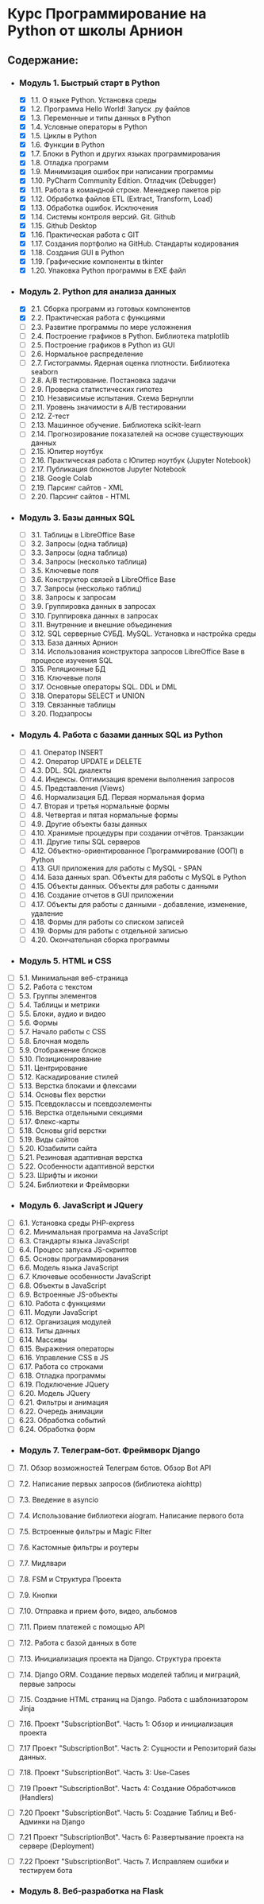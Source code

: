 # Курс Программирование на Python от школы Арнион

## Содержание:
- ### Модуль 1. Быстрый старт в Python
  - [x] 1.1. О языке Python. Установка среды
  - [x] 1.2. Программа Hello World! Запуск .py файлов
  - [x] 1.3. Переменные и типы данных в Python
  - [x] 1.4. Условные операторы в Python
  - [x] 1.5. Циклы в Python
  - [x] 1.6. Функции в Python
  - [x] 1.7. Блоки в Python и других языках программирования
  - [x] 1.8. Отладка программ
  - [x] 1.9. Минимизация ошибок при написании программы
  - [x] 1.10. PyCharm Community Edition. Отладчик (Debugger)
  - [x] 1.11. Работа в командной строке. Менеджер пакетов pip
  - [x] 1.12. Обработка файлов ETL (Extract, Transform, Load)
  - [x] 1.13. Обработка ошибок. Исключения
  - [x] 1.14. Системы контроля версий. Git. Github
  - [x] 1.15. Github Desktop
  - [x] 1.16. Практическая работа с GIT
  - [x] 1.17. Создания портфолио на GitHub. Стандарты кодирования
  - [x] 1.18. Создания GUI в Python
  - [x] 1.19. Графические компоненты в tkinter
  - [x] 1.20. Упаковка Python программы в EXE файл

- ### Модуль 2. Python для анализа данных
  - [x] 2.1. Сборка программ из готовых компонентов
  - [x] 2.2. Практическая работа с функциями
  - [ ] 2.3. Развитие программы по мере усложнения
  - [ ] 2.4. Построение графиков в Python. Библиотека matplotlib
  - [ ] 2.5. Построение графиков в Python из GUI
  - [ ] 2.6. Нормальное распределение
  - [ ] 2.7. Гистограммы. Ядерная оценка плотности. Библиотека seaborn
  - [ ] 2.8. A/B тестирование. Постановка задачи
  - [ ] 2.9. Проверка статистических гипотез
  - [ ] 2.10. Независимые испытания. Схема Бернулли
  - [ ] 2.11. Уровень значимости в A/B тестировании
  - [ ] 2.12. Z-тест
  - [ ] 2.13. Машинное обучение. Библиотека scikit-learn
  - [ ] 2.14. Прогнозирование показателей на основе существующих данных
  - [ ] 2.15. Юпитер ноутбук
  - [ ] 2.16. Практическая работа с Юпитер ноутбук (Jupyter Notebook)
  - [ ] 2.17. Публикация блокнотов Jupyter Notebook
  - [ ] 2.18. Google Colab
  - [ ] 2.19. Парсинг сайтов - XML
  - [ ] 2.20. Парсинг сайтов - HTML

- ### Модуль 3. Базы данных SQL
  - [ ] 3.1. Таблицы в LibreOffice Base
  - [ ] 3.2. Запросы (одна таблица)
  - [ ] 3.3. Запросы (одна таблица)
  - [ ] 3.4. Запросы (несколько таблица)
  - [ ] 3.5. Ключевые поля
  - [ ] 3.6. Конструктор связей в LibreOffice Base
  - [ ] 3.7. Запросы (несколько таблиц)
  - [ ] 3.8. Запросы к запросам
  - [ ] 3.9. Группировка данных в запросах
  - [ ] 3.10. Группировка данных в запросах
  - [ ] 3.11. Внутренние и внешние объединения
  - [ ] 3.12. SQL серверные СУБД. MySQL. Установка и настройка среды
  - [ ] 3.13. База данных Арнион
  - [ ] 3.14. Использования конструктора запросов LibreOffice Base в процессе изучения SQL
  - [ ] 3.15. Реляционные БД
  - [ ] 3.16. Ключевые поля
  - [ ] 3.17. Основные операторы SQL. DDL и DML
  - [ ] 3.18. Операторы SELECT и UNION
  - [ ] 3.19. Связанные таблицы
  - [ ] 3.20. Подзапросы

- ### Модуль 4. Работа с базами данных SQL из Python
  - [ ] 4.1. Оператор INSERT
  - [ ] 4.2. Оператор UPDATE и DELETE 
  - [ ] 4.3. DDL. SQL диалекты
  - [ ] 4.4. Индексы. Оптимизация времени выполнения запросов 
  - [ ] 4.5. Представления (Views)
  - [ ] 4.6. Нормализация БД. Первая нормальная форма
  - [ ] 4.7. Вторая и третья нормальные формы
  - [ ] 4.8. Четвертая и пятая нормальные формы 
  - [ ] 4.9. Другие объекты базы данных 
  - [ ] 4.10. Хранимые процедуры при создании отчётов. Транзакции
  - [ ] 4.11. Другие типы SQL серверов
  - [ ] 4.12. Объектно-ориентированное Программирование (ООП) в Python
  - [ ] 4.13. GUI приложения для работы с MySQL - SPAN
  - [ ] 4.14. База данных span. Объекты для работы с MySQL в Python
  - [ ] 4.15. Объекты данных. Объекты для работы с данными
  - [ ] 4.16. Создание отчетов в GUI приложении
  - [ ] 4.17. Объекты для работы с данными - добавление, изменение, удаление
  - [ ] 4.18. Формы для работы со списком записей
  - [ ] 4.19. Формы для работы с отдельной записью
  - [ ] 4.20. Окончательная сборка программы 

- ### Модуль 5. HTML и CSS
 - [ ] 5.1. Минимальная веб-страница
 - [ ] 5.2. Работа с текстом 
 - [ ] 5.3. Группы элементов
 - [ ] 5.4. Таблицы и метрики
 - [ ] 5.5. Блоки, аудио и видео
 - [ ] 5.6. Формы 
 - [ ] 5.7. Начало работы с CSS
 - [ ] 5.8. Блочная модель
 - [ ] 5.9. Отображение блоков  
 - [ ] 5.10. Позиционирование 
 - [ ] 5.11. Центрирование
 - [ ] 5.12. Каскадирование стилей  
 - [ ] 5.13. Верстка блоками и флексами
 - [ ] 5.14. Основы flex верстки
 - [ ] 5.15. Псевдоклассы и псевдоэлементы
 - [ ] 5.16. Верстка отдельными секциями
 - [ ] 5.17. Флекс-карты
 - [ ] 5.18. Основы grid верстки 
 - [ ] 5.19. Виды сайтов 
 - [ ] 5.20. Юзабилити сайта  
 - [ ] 5.21. Резиновая  адаптивная верстка  
 - [ ] 5.22. Особенности адаптивной верстки 
 - [ ] 5.23. Шрифты и иконки
 - [ ] 5.24. Библиотеки и Фреймворки

- ### Модуль 6. JavaScript и JQuery
 - [ ] 6.1. Установка среды PHP-express
 - [ ] 6.2. Минимальная программа на JavaScript 
 - [ ] 6.3. Стандарты языка JavaScript 
 - [ ] 6.4. Процесс запуска JS-скриптов
 - [ ] 6.5. Основы программирования
 - [ ] 6.6. Модель языка JavaScript
 - [ ] 6.7. Ключевые особенности JavaScript 
 - [ ] 6.8. Объекты в JavaScript 
 - [ ] 6.9. Встроенные JS-объекты
 - [ ] 6.10. Работа с функциями 
 - [ ] 6.11. Модули JavaScript 
 - [ ] 6.12. Организация модулей
 - [ ] 6.13. Типы данных 
 - [ ] 6.14. Массивы
 - [ ] 6.15. Выражения  операторы 
 - [ ] 6.16. Управление CSS в JS
 - [ ] 6.17. Работа со строками
 - [ ] 6.18. Отладка программы 
 - [ ] 6.19. Подключение JQuery 
 - [ ] 6.20. Модель JQuery 
 - [ ] 6.21. Фильтры и анимация
 - [ ] 6.22. Очередь анимации
 - [ ] 6.23. Обработка событий 
 - [ ] 6.24. Обработка форм 

- ### Модуль 7. Телеграм-бот. Фреймворк Django
 - [ ] 7.1. Обзор возможностей Телеграм ботов. Обзор Bot API
 - [ ] 7.2. Написание первых запросов (библиотека aiohttp)
 - [ ] 7.3. Введение в asyncio
 - [ ] 7.4. Использование библиотеки aiogram. Написание первого бота 
 - [ ] 7.5. Встроенные фильтры и Magic Filter
 - [ ] 7.6. Кастомные фильтры и роутеры
 - [ ] 7.7. Мидлвари
 - [ ] 7.8. FSM и Структура Проекта
 - [ ] 7.9. Кнопки 
 - [ ] 7.10. Отправка и прием фото, видео, альбомов
 - [ ] 7.11. Прием платежей с помощью API
 - [ ] 7.12. Работа с базой данных в боте 
 - [ ] 7.13. Инициализация проекта на Django. Структура проекта 
 - [ ] 7.14. Django ORM. Создание первых моделей таблиц и миграций, первые запросы 
 - [ ] 7.15. Создание HTML страниц на Django. Работа с шаблонизатором Jinja
 - [ ] 7.16. Проект "SubscriptionBot". Часть 1: Обзор и инициализация проекта 
 - [ ] 7.17 Проект "SubscriptionBot". Часть 2: Сущности и Репозиторий базы данных.
 - [ ] 7.18. Проект "SubscriptionBot". Часть 3: Use-Cases
 - [ ] 7.19 Проект "SubscriptionBot". Часть 4: Создание Обработчиков (Handlers)
 - [ ] 7.20 Проект "SubscriptionBot". Часть 5: Создание Таблиц и Веб-Админки на Django 
 - [ ] 7.21 Проект "SubscriptionBot". Часть 6: Развертывание проекта на сервере (Deployment)
 - [ ] 7.22 Проект "SubscriptionBot". Часть 7. Исправляем ошибки и тестируем бота 


- ### Модуль 8. Веб-разработка на Flask
